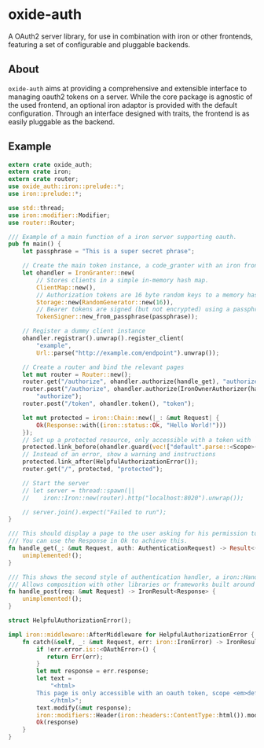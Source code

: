oxide-auth
==============
A OAuth2 server library, for use in combination with iron or other frontends, featuring a set of configurable and pluggable backends.

About
--------------
`oxide-auth` aims at providing a comprehensive and extensible interface to managing oauth2 tokens on a server. While the core package is agnostic of the used frontend, an optional iron adaptor is provided with the default configuration. Through an interface designed with traits, the frontend is as easily pluggable as the backend.

Example
--------------

```rust
extern crate oxide_auth;
extern crate iron;
extern crate router;
use oxide_auth::iron::prelude::*;
use iron::prelude::*;

use std::thread;
use iron::modifier::Modifier;
use router::Router;

/// Example of a main function of a iron server supporting oauth.
pub fn main() {
    let passphrase = "This is a super secret phrase";

    // Create the main token instance, a code_granter with an iron frontend.
    let ohandler = IronGranter::new(
        // Stores clients in a simple in-memory hash map.
        ClientMap::new(),
        // Authorization tokens are 16 byte random keys to a memory hash map.
        Storage::new(RandomGenerator::new(16)),
        // Bearer tokens are signed (but not encrypted) using a passphrase.
        TokenSigner::new_from_passphrase(passphrase));

    // Register a dummy client instance
    ohandler.registrar().unwrap().register_client(
        "example",
        Url::parse("http://example.com/endpoint").unwrap());

    // Create a router and bind the relevant pages
    let mut router = Router::new();
    router.get("/authorize", ohandler.authorize(handle_get), "authorize");
    router.post("/authorize", ohandler.authorize(IronOwnerAuthorizer(handle_post)),
        "authorize");
    router.post("/token", ohandler.token(), "token");

    let mut protected = iron::Chain::new(|_: &mut Request| {
        Ok(Response::with((iron::status::Ok, "Hello World!")))
    });
    // Set up a protected resource, only accessible with a token with `default scope`.
    protected.link_before(ohandler.guard(vec!["default".parse::<Scope>().unwrap()]));
    // Instead of an error, show a warning and instructions
    protected.link_after(HelpfulAuthorizationError());
    router.get("/", protected, "protected");

    // Start the server
    // let server = thread::spawn(||
    //    iron::Iron::new(router).http("localhost:8020").unwrap());

    // server.join().expect("Failed to run");
}

/// This should display a page to the user asking for his permission to proceed.
/// You can use the Response in Ok to achieve this.
fn handle_get(_: &mut Request, auth: AuthenticationRequest) -> Result<(Authentication, Response), OAuthError> {
    unimplemented!();
}

/// This shows the second style of authentication handler, a iron::Handler compatible form.
/// Allows composition with other libraries or frameworks built around iron.
fn handle_post(req: &mut Request) -> IronResult<Response> {
    unimplemented!();
}

struct HelpfulAuthorizationError();

impl iron::middleware::AfterMiddleware for HelpfulAuthorizationError {
    fn catch(&self, _: &mut Request, err: iron::IronError) -> IronResult<Response> {
        if !err.error.is::<OAuthError>() {
           return Err(err);
        }
        let mut response = err.response;
        let text =
            "<html>
	    This page is only accessible with an oauth token, scope <em>default</em>.
            </html>";
        text.modify(&mut response);
        iron::modifiers::Header(iron::headers::ContentType::html()).modify(&mut response);
        Ok(response)
    }
}

```
